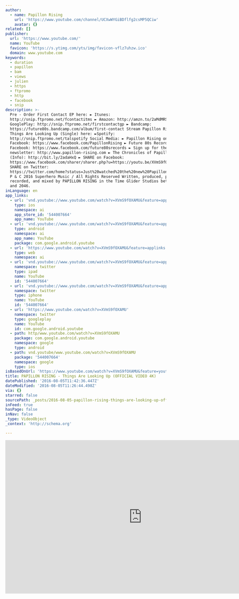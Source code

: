 ```yaml
---
author:
  - name: Papillon Rising
    url: 'https://www.youtube.com/channel/UCXwWYGiBDflfg2csMP5QCiw'
    avatar: {}
related: []
publisher:
  url: 'https://www.youtube.com/'
  name: YouTube
  favicon: 'https://s.ytimg.com/yts/img/favicon-vflz7uhzw.ico'
  domain: www.youtube.com
keywords:
  - duration
  - papillon
  - bam
  - views
  - julien
  - https
  - ftpromo
  - http
  - facebook
  - snip
description: >-
  Pre - Order First Contact EP here: ► Itunes:
  http://snip.ftpromo.net/fcontactitms ► Amazon: http://amzn.to/2aMdMRS ►
  GooglePlay: http://snip.ftpromo.net/firstcontactgp ► Bandcamp:
  https://future80s.bandcamp.com/album/first-contact Stream Papillon Rising -
  Things Are Looking Up (Single) here: ►Spotify:
  http://snip.ftpromo.net/talspotify Social Media: ► Papillon Rising on
  Facebook: https://www.facebook.com/PapillonRising ► Future 80s Records on
  Facebook: https://www.facebook.com/future80srecords ► Sign up for the
  newsletter: http://www.papillon-rising.com ► The Chronicles of Papillon Rising
  (Info): http://bit.ly/2adaHxQ ► SHARE on Facebook:
  https://www.facebook.com/sharer/sharer.php?u=https://youtu.be/XVmS9fOXAMU ►
  SHARE on Twitter:
  https://twitter.com/home?status=Just%20watched%20the%20new%20Papillon%20Rising%20Video%20--%20Things%20Are%20Looking%20Up%20https://youtu.be/XVmS9fOXAMU
  P & C 2016 Superhero Music / All Rights Reserved Written, produced, performed,
  recorded, and mixed by PAPILLON RISING in the Time Glider Studios between 1978
  and 2046.
inLanguage: en
app_links:
  - url: 'vnd.youtube://www.youtube.com/watch?v=XVmS9fOXAMU&feature=applinks'
    type: ios
    namespace: ai
    app_store_id: '544007664'
    app_name: YouTube
  - url: 'vnd.youtube://www.youtube.com/watch?v=XVmS9fOXAMU&feature=applinks'
    type: android
    namespace: ai
    app_name: YouTube
    package: com.google.android.youtube
  - url: 'https://www.youtube.com/watch?v=XVmS9fOXAMU&feature=applinks'
    type: web
    namespace: ai
  - url: 'vnd.youtube://www.youtube.com/watch?v=XVmS9fOXAMU&feature=applinks'
    namespace: twitter
    type: ipad
    name: YouTube
    id: '544007664'
  - url: 'vnd.youtube://www.youtube.com/watch?v=XVmS9fOXAMU&feature=applinks'
    namespace: twitter
    type: iphone
    name: YouTube
    id: '544007664'
  - url: 'https://www.youtube.com/watch?v=XVmS9fOXAMU'
    namespace: twitter
    type: googleplay
    name: YouTube
    id: com.google.android.youtube
  - path: http/www.youtube.com/watch?v=XVmS9fOXAMU
    package: com.google.android.youtube
    namespace: google
    type: android
  - path: vnd.youtube/www.youtube.com/watch?v=XVmS9fOXAMU
    package: '544007664'
    namespace: google
    type: ios
isBasedOnUrl: 'https://www.youtube.com/watch?v=XVmS9fOXAMU&feature=youtu.be'
title: PAPILLON RISING - Things Are Looking Up (OFFICIAL VIDEO 4K)
datePublished: '2016-08-05T11:42:36.447Z'
dateModified: '2016-08-05T11:26:44.498Z'
via: {}
starred: false
sourcePath: _posts/2016-08-05-papillon-rising-things-are-looking-up-official-video-4k.md
inFeed: true
hasPage: false
inNav: false
_type: VideoObject
_context: 'http://schema.org'

---
```

<iframe src="https://cdn.embedly.com/widgets/media.html?src=https%3A%2F%2Fwww.youtube.com%2Fembed%2FXVmS9fOXAMU%3Ffeature%3Doembed&amp;url=http%3A%2F%2Fwww.youtube.com%2Fwatch%3Fv%3DXVmS9fOXAMU&amp;image=https%3A%2F%2Fi.ytimg.com%2Fvi%2FXVmS9fOXAMU%2Fhqdefault.jpg&amp;key=b7d04c9b404c499eba89ee7072e1c4f7&amp;type=text%2Fhtml&amp;schema=youtube" width="854" height="480" scrolling="no" frameborder="0" allowfullscreen="" style=""></iframe>